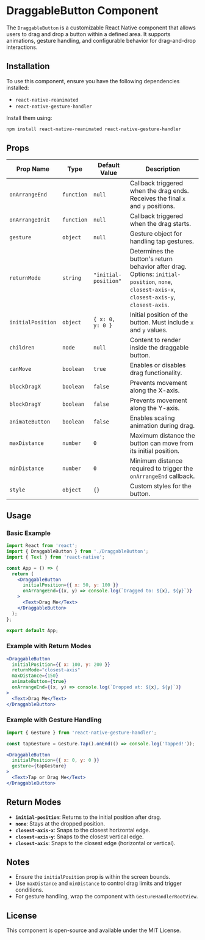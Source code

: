 # DraggableButton Component

The `DraggableButton` is a customizable React Native component that allows users to drag and drop a button within a defined area. It supports animations, gesture handling, and configurable behavior for drag-and-drop interactions.

## Installation

To use this component, ensure you have the following dependencies installed:

- `react-native-reanimated`
- `react-native-gesture-handler`

Install them using:

```bash
npm install react-native-reanimated react-native-gesture-handler
```

## Props

| Prop Name         | Type       | Default Value       | Description                                                                 |
|--------------------|------------|---------------------|-----------------------------------------------------------------------------|
| `onArrangeEnd`     | `function` | `null`              | Callback triggered when the drag ends. Receives the final `x` and `y` positions. |
| `onArrangeInit`    | `function` | `null`              | Callback triggered when the drag starts.                                   |
| `gesture`          | `object`   | `null`              | Gesture object for handling tap gestures.                                  |
| `returnMode`       | `string`   | `"initial-position"`| Determines the button's return behavior after drag. Options: `initial-position`, `none`, `closest-axis-x`, `closest-axis-y`, `closest-axis`. |
| `initialPosition`  | `object`   | `{ x: 0, y: 0 }`    | Initial position of the button. Must include `x` and `y` values.           |
| `children`         | `node`     | `null`              | Content to render inside the draggable button.                             |
| `canMove`          | `boolean`  | `true`              | Enables or disables drag functionality.                                    |
| `blockDragX`       | `boolean`  | `false`             | Prevents movement along the X-axis.                                        |
| `blockDragY`       | `boolean`  | `false`             | Prevents movement along the Y-axis.                                        |
| `animateButton`    | `boolean`  | `false`             | Enables scaling animation during drag.                                     |
| `maxDistance`      | `number`   | `0`                 | Maximum distance the button can move from its initial position.            |
| `minDistance`      | `number`   | `0`                 | Minimum distance required to trigger the `onArrangeEnd` callback.          |
| `style`            | `object`   | `{}`                | Custom styles for the button.                                              |

## Usage

### Basic Example

```jsx
import React from 'react';
import { DraggableButton } from './DraggableButton';
import { Text } from 'react-native';

const App = () => {
  return (
    <DraggableButton
      initialPosition={{ x: 50, y: 100 }}
      onArrangeEnd={(x, y) => console.log(`Dragged to: ${x}, ${y}`)}
    >
      <Text>Drag Me</Text>
    </DraggableButton>
  );
};

export default App;
```

### Example with Return Modes

```jsx
<DraggableButton
  initialPosition={{ x: 100, y: 200 }}
  returnMode="closest-axis"
  maxDistance={150}
  animateButton={true}
  onArrangeEnd={(x, y) => console.log(`Dropped at: ${x}, ${y}`)}
>
  <Text>Drag Me</Text>
</DraggableButton>
```

### Example with Gesture Handling

```jsx
import { Gesture } from 'react-native-gesture-handler';

const tapGesture = Gesture.Tap().onEnd(() => console.log('Tapped!'));

<DraggableButton
  initialPosition={{ x: 0, y: 0 }}
  gesture={tapGesture}
>
  <Text>Tap or Drag Me</Text>
</DraggableButton>
```

## Return Modes

- **`initial-position`**: Returns to the initial position after drag.
- **`none`**: Stays at the dropped position.
- **`closest-axis-x`**: Snaps to the closest horizontal edge.
- **`closest-axis-y`**: Snaps to the closest vertical edge.
- **`closest-axis`**: Snaps to the closest edge (horizontal or vertical).

## Notes

- Ensure the `initialPosition` prop is within the screen bounds.
- Use `maxDistance` and `minDistance` to control drag limits and trigger conditions.
- For gesture handling, wrap the component with `GestureHandlerRootView`.

## License

This component is open-source and available under the MIT License.  